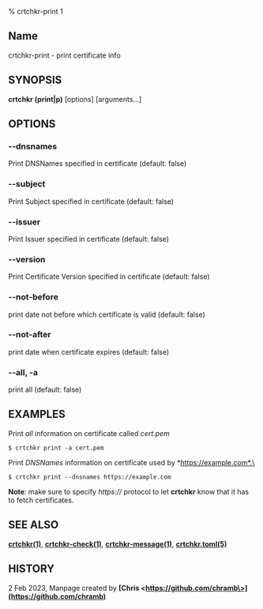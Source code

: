 % crtchkr-print 1

## Name
crtchkr-print - print certificate info

## SYNOPSIS
**crtchkr (print|p)** \[options\] \[arguments...\]

## OPTIONS

### **--dnsnames**
Print DNSNames specified in certificate (default: false)

### **--subject**
Print Subject specified in certificate (default: false)

### **--issuer**
Print Issuer specified in certificate (default: false)

### **--version**
Print Certificate Version specified in certificate (default: false)

### **--not-before**
print date not before which certificate is valid (default: false)

### **--not-after**
print date when certificate expires (default: false)

### **--all**, **-a**
print all (default: false)

## EXAMPLES
Print *all* information on certificate called *cert.pem*

    $ crtchkr print -a cert.pem

Print *DNSNames* information on certificate used by *https://example.com*.\

    $ crtchkr print --dnsnames https://example.com
**Note**: make sure to specify *https://* protocol to let **crtchkr** know that it has to fetch certificates.

## SEE ALSO
**[crtchkr(1)](crtchkr.1.md)**, **[crtchkr-check(1)](crtchkr-check.1.md)**, 
**[crtchkr-message(1)](crtchkr-message.1.md)**, **[crtchkr.toml(5)](crtchkr.toml.5.md)**

## HISTORY
2 Feb 2023, Manpage created by **[Chris \<https://github.com/chramb\>](https://github.com/chramb)**
